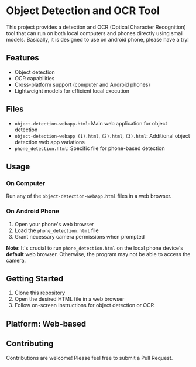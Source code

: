 # Object Detection and OCR Tool

This project provides a detection and OCR (Optical Character Recognition) tool that can run on both local computers and phones directly using small models. Basically, it is designed to use on android phone, please have a try!

## Features

- Object detection
- OCR capabilities
- Cross-platform support (computer and Android phones)
- Lightweight models for efficient local execution

## Files

- `object-detection-webapp.html`: Main web application for object detection
- `object-detection-webapp (1).html`, `(2).html`, `(3).html`: Additional object detection web app variations
- `phone_detection.html`: Specific file for phone-based detection

## Usage

### On Computer

Run any of the `object-detection-webapp.html` files in a web browser.

### On Android Phone

1. Open your phone's web browser
2. Load the `phone_detection.html` file
3. Grant necessary camera permissions when prompted

**Note**: It's crucial to run `phone_detection.html` on the local phone device's **default** web browser. Otherwise, the program may not be able to access the camera.

## Getting Started

1. Clone this repository
2. Open the desired HTML file in a web browser
3. Follow on-screen instructions for object detection or OCR

## Platform: Web-based

## Contributing

Contributions are welcome! Please feel free to submit a Pull Request.
